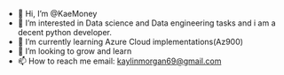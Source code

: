 - 👋 Hi, I’m @KaeMoney
- 👀 I’m interested in Data science and Data engineering tasks and i am a decent python developer.
- 🌱 I’m currently learning Azure Cloud implementations(Az900)
- 💞️ I’m looking to grow and learn
- 📫 How to reach me email: kaylinmorgan69@gmail.com

<!---
KaeMoney/KaeMoney is a ✨ special ✨ repository because its `README.md` (this file) appears on your GitHub profile.
You can click the Preview link to take a look at your changes.
--->
